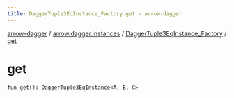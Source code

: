 ```yaml
---
title: DaggerTuple3EqInstance_Factory.get - arrow-dagger
---
```


[arrow-dagger](../../index.html) / [arrow.dagger.instances](../index.html) / [DaggerTuple3EqInstance_Factory](index.html) / [get](./get.html)

# get

`fun get(): `[`DaggerTuple3EqInstance`](../-dagger-tuple3-eq-instance/index.html)`<`[`A`](index.html#A)`, `[`B`](index.html#B)`, `[`C`](index.html#C)`>`